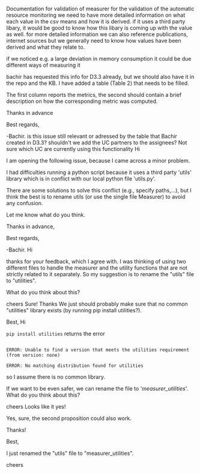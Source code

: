 Documentation for validation of measurer
for the validation of the automatic resource monitoring we need to have more detailed information on what each value in the csv means and how it is derived. if it uses a third party libary, it would be good to know how this libary is coming up with the value as well. for more detailed information we can also reference publications, internet sources but we generally need to know how values have been derived and what they relate to.

if we noticed e.g. a large deviation in memory consumption it could be due different ways of measuring it

bachir has requested this info for D3.3 already, but we should also have it in the repo and the KB.
I have added a table (Table 2) that needs to be filled.
The first column reports the metrics, the second should contain a brief description on how the corresponding metric was computed.
Thanks in advance
Best regards,

-Bachir. 
is this issue still relevant or adressed by the table that Bachir created in D3.3? shouldn't we add the UC partners to the assignees? Not sure which UC are currently using this functionality
Hi

I am opening the following issue, because I came across a minor problem.
I had difficulties running a python script because it uses a third party 'utils' library which is in conflict with our local python file 'utils.py'.
There are some solutions to solve this conflict (e.g., specify paths,...), but I think the best is to rename utils (or use the single file Measurer) to avoid any confusion.
Let me know what do you think.

Thanks in advance,

Best regards,

-Bachir. 
Hi
thanks for your feedback, which I agree with. I was thinking of using two different files to handle the measurer and the utility functions that are not strictly related to it separately. So my suggestion is to rename the "utils" file to "utilities". 

What do you think about this?

cheers
Sure! Thanks We just should probably make sure that no common "utilities" library exists (by running pip install utilities?).
Best,
Hi 

`pip install utilities` returns the error 

```
ERROR: Unable to find a version that meets the utilities requirement (from version: none) 
ERROR: No matching distribution found for utilities
```

so I assume there is no common library. 

If we want to be even safer, we can rename the file to '_measurer_utilities_'.  What do you think about this?

cheers
Looks like it yes!
Yes, sure, the second proposition could also work.
Thanks!
Best,

I just renamed the "utils" file to "measurer_utilities".

cheers